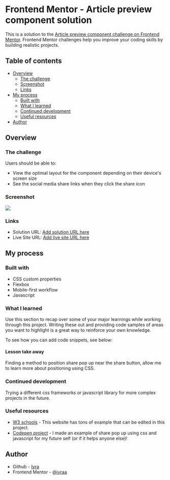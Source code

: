 # Frontend Mentor - Article preview component solution

This is a solution to the [Article preview component challenge on Frontend Mentor](https://www.frontendmentor.io/challenges/article-preview-component-dYBN_pYFT). Frontend Mentor challenges help you improve your coding skills by building realistic projects. 

## Table of contents

- [Overview](#overview)
  - [The challenge](#the-challenge)
  - [Screenshot](#screenshot)
  - [Links](#links)
- [My process](#my-process)
  - [Built with](#built-with)
  - [What I learned](#what-i-learned)
  - [Continued development](#continued-development)
  - [Useful resources](#useful-resources)
- [Author](#author)

## Overview

### The challenge

Users should be able to:

- View the optimal layout for the component depending on their device's screen size
- See the social media share links when they click the share icon

### Screenshot

![](images/screenshot.jpg)

### Links

- Solution URL: [Add solution URL here](https://your-solution-url.com)
- Live Site URL: [Add live site URL here](https://your-live-site-url.com)

## My process

### Built with

- CSS custom properties
- Flexbox
- Mobile-first workflow
- Javascript

### What I learned

Use this section to recap over some of your major learnings while working through this project. Writing these out and providing code samples of areas you want to highlight is a great way to reinforce your own knowledge.

To see how you can add code snippets, see below:

#### Lesson take away 

Finding a method to position share pop up near the share button, allow me to learn more about positioning using CSS. 

### Continued development

Trying a different css frameworks or javascript library for more complex projects in the future.

### Useful resources

- [W3 schools](https://www.w3schools.com/) - This website has tons of example that can be edited in this project.
- [Codepen project](https://codepen.io/iyraa/pen/RNboZbQ) - I made an example of share pop up using css and javascript for my future self (or if it helps anyone else)! 

## Author

- Github - [Iyra](https://github.com/iyraa)
- Frontend Mentor - [@iyraa](https://www.frontendmentor.io/profile/iyraa)

